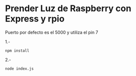 # Prender Luz de Raspberry con Express y rpio

Puerto por defecto es el 5000 y utiliza el pin 7

1.-
```
npm install
```
2.-
```
node index.js
```
